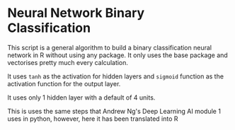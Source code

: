 # Neural Network Binary Classification
This script is a general algorithm to build a binary classification neural network in R without using any package. It only uses the base package and vectorises pretty much every calculation.  

It uses `tanh` as the activation for hidden layers and `sigmoid` function as the activation function for the output layer.  

It uses only 1 hidden layer with a default of 4 units.  

This is uses the same steps that Andrew Ng's Deep Learning AI module 1 uses in python, however, here it has been translated into R  